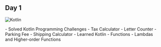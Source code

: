 ## Day 1
<p>
<img alt="Kotlin" src="https://img.shields.io/badge/Kotlin-B125EA?logo=kotlin&logoColor=white&style=flat" />
</P>
- Solved Kotlin Programming Challenges
  - Tax Calculator
  - Letter Counter
  - Parking Fee
  - Shipping Calculator
- Learned Kotlin
  - Functions
  - Lambdas and Higher-order Functions
